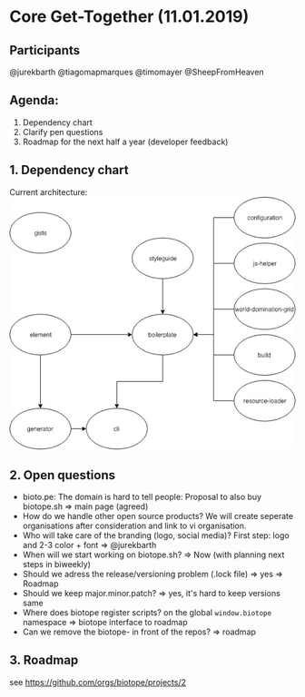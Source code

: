 # Core Get-Together (11.01.2019)
## Participants
@jurekbarth @tiagomapmarques @timomayer @SheepFromHeaven

## Agenda:
1. Dependency chart
2. Clarify pen questions
3. Roadmap for the next half a year (developer feedback)

## 1. Dependency chart
Current architecture:
![current](./img/biotope-architecture--old.jpg)

## 2. Open questions
 - bioto.pe: The domain is hard to tell people: Proposal to also buy biotope.sh => main page (agreed)
 - How do we handle other open source products? We will create seperate organisations after consideration and link to vi organisation.
 - Who will take care of the branding (logo, social media)? First step: logo and 2-3 color + font => @jurekbarth
 - When will we start working on biotope.sh? => Now (with planning next steps in biweekly)
 - Should we adress the release/versioning problem (.lock file) => yes => Roadmap
 - Should we keep major.minor.patch? => yes, it's hard to keep versions same
 - Where does biotope register scripts? on the global `window.biotope` namespace => biotope interface to roadmap
 - Can we remove the biotope- in front of the repos? => roadmap
 
 ## 3. Roadmap
 see https://github.com/orgs/biotope/projects/2
